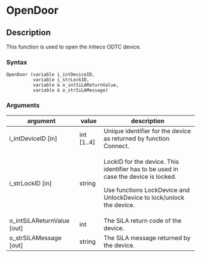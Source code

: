 # OpenDoor

## Description

This function is used to open the Inheco ODTC device.

### Syntax

```
OpenDoor (variable i_intDeviceID, 
          variable i_strLockID, 
          variable & o_intSiLAReturnValue, 
          variable & o_strSiLAMessage)
```

### Arguments

| argument                     | value       | description                                                                                                                                                           |
| ---------------------------- | ----------- | --------------------------------------------------------------------------------------------------------------------------------------------------------------------- |
| i\_intDeviceID \[in]         | int \[1..4] | Unique identifier for the device as returned by function Connect.                                                                                                     |
| i\_strLockID \[in]           | string      | <p>LockID for the device. This identifier has to be used in case the device is locked.</p><p>Use functions LockDevice and UnlockDevice to lock/unlock the device.</p> |
| o\_intSiLAReturnValue \[out] | int         | The SiLA return code of the device.                                                                                                                                   |
| o\_strSiLAMessage \[out]     | string      | The SiLA message returned by the device.                                                                                                                              |
